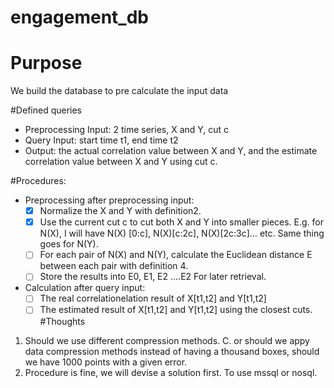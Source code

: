 # engagement_db
# Purpose
We  build the database to pre calculate the input data

#Defined queries
- Preprocessing Input: 2 time series, X and Y, cut c 
- Query Input: start time t1, end time t2 
- Output: the actual correlation value between X and Y, and the estimate correlation value between X and Y using cut c. 

#Procedures: 
- Preprocessing after preprocessing input: 
    - [X] Normalize the X and Y with definition2. 
    - [X] Use the current cut c to cut both X and Y into smaller pieces. E.g. for N(X), I will have N(X) [0:c], N(X)[c:2c], N(X)[2c:3c]… etc. Same thing goes for N(Y). 
    - [ ] For each pair of N(X) and N(Y), calculate the Euclidean distance E between    each pair with definition 4. 
    - [ ] Store the results into E0, E1, E2 ….E2 For later retrieval. 
- Calculation after query input: 
    - [ ] The real correlationelation result of X[t1,t2] and Y[t1,t2]
    - [ ] The estimated result of X[t1,t2] and Y[t1,t2] using the closest cuts. 
#Thoughts
1. Should we use different compression methods. C. or should we appy data compression methods instead of having a thousand boxes, should we have 1000 points with a given error. 
2. Procedure is fine, we will devise a solution first. To use mssql or nosql. 



